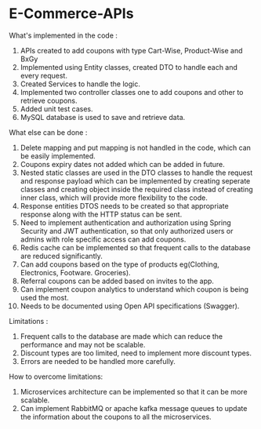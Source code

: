 # E-Commerce-APIs

What's implemented in the code :
1. APIs created to add coupons with type Cart-Wise, Product-Wise and BxGy
2. Implemented using Entity classes, created DTO to handle each and every request.
3. Created Services to handle the logic.
4. Implemented two controller classes one to add coupons and other to retrieve coupons.
5. Added unit test cases.
6. MySQL database is used to save and retrieve data.

What else can be done :
1. Delete mapping and put mapping is not handled in the code, which can be easily implemented.
2. Coupons expiry dates not added which can be added in future.
3. Nested static classes are used in the DTO classes to handle the request and response payload which can be implemented by creating seperate classes and creating object inside the required class instead of creating inner class, which will provide more flexibility to the code.
4. Response entities DTOS needs to be created so that appropriate response along with the HTTP status can be sent.
5. Need to implement authentication and authorization using Spring Security and JWT authentication, so that only authorized users or admins with role specific access can add coupons.
6. Redis cache can be implemented so that frequent calls to the database are reduced significantly.
7. Can add coupons based on the type of products eg(Clothing, Electronics, Footware. Groceries).
8. Referral coupons can be added based on invites to the app.
9. Can implement coupon analytics to understand which coupon is being used the most.
10. Needs to be documented using Open API specifications (Swagger).

Limitations :
1. Frequent calls to the database are made which can reduce the performance and may not be scalable.
2. Discount types are too limited, need to implement more discount types.
3. Errors are needed to be handled more carefully.

How to overcome limitations:
1. Microservices architecture can be implemented so that it can be more scalable.
2. Can implement RabbitMQ or apache kafka message queues to update the information about the coupons to all the microservices.
